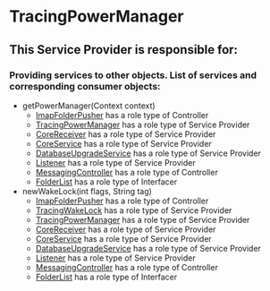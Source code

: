 # TracingPowerManager
## This Service Provider is responsible for:
### Providing services to other objects. List of services and corresponding consumer objects: 
* getPowerManager(Context context)
	* [ImapFolderPusher](../Controllers/ImapFolderPusher.md) has a role type of Controller
	* [TracingPowerManager](../ServiceProviders/TracingPowerManager.md) has a role type of Service Provider
	* [CoreReceiver](../ServiceProviders/CoreReceiver.md) has a role type of Service Provider
	* [CoreService](../ServiceProviders/CoreService.md) has a role type of Service Provider
	* [DatabaseUpgradeService](../ServiceProviders/DatabaseUpgradeService.md) has a role type of Service Provider
	* [Listener](../ServiceProviders/Listener.md) has a role type of Service Provider
	* [MessagingController](../Controllers/MessagingController.md) has a role type of Controller
	* [FolderList](../Interfacers/FolderList.md) has a role type of Interfacer
* newWakeLock(int flags, String tag)
	* [ImapFolderPusher](../Controllers/ImapFolderPusher.md) has a role type of Controller
	* [TracingWakeLock](../ServiceProviders/TracingWakeLock.md) has a role type of Service Provider
	* [TracingPowerManager](../ServiceProviders/TracingPowerManager.md) has a role type of Service Provider
	* [CoreReceiver](../ServiceProviders/CoreReceiver.md) has a role type of Service Provider
	* [CoreService](../ServiceProviders/CoreService.md) has a role type of Service Provider
	* [DatabaseUpgradeService](../ServiceProviders/DatabaseUpgradeService.md) has a role type of Service Provider
	* [Listener](../ServiceProviders/Listener.md) has a role type of Service Provider
	* [MessagingController](../Controllers/MessagingController.md) has a role type of Controller
	* [FolderList](../Interfacers/FolderList.md) has a role type of Interfacer
